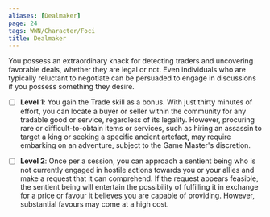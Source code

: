 ```yaml
---
aliases: [Dealmaker]
page: 24
tags: WWN/Character/Foci
title: Dealmaker
---
```


  
You possess an extraordinary knack for detecting traders and uncovering favorable deals, whether they are legal or not. Even individuals who are typically reluctant to negotiate can be persuaded to engage in discussions if you possess something they desire.

- [ ] **Level 1**: You gain the Trade skill as a bonus. With just thirty minutes of effort, you can locate a buyer or seller within the community for any tradable good or service, regardless of its legality. However, procuring rare or difficult-to-obtain items or services, such as hiring an assassin to target a king or seeking a specific ancient artefact, may require embarking on an adventure, subject to the Game Master's discretion.

- [ ] **Level 2**: Once per a session, you can approach a sentient being who is not currently engaged in hostile actions towards you or your allies and make a request that it can comprehend. If the request appears feasible, the sentient being will entertain the possibility of fulfilling it in exchange for a price or favour it believes you are capable of providing. However, substantial favours may come at a high cost.
